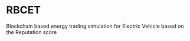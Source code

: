 # RBCET
 Blockchain based energy trading simulation for Electric Vehicle based on the Reputation score
